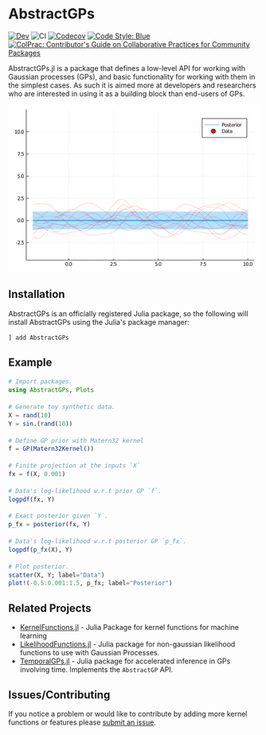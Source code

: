 # AbstractGPs

[![Dev](https://img.shields.io/badge/docs-dev-blue.svg)](https://JuliaGaussianProcesses.github.io/AbstractGPs.jl/dev)
![CI](https://github.com/JuliaGaussianProcesses/AbstractGPs.jl/workflows/CI/badge.svg?branch=master)
[![Codecov](https://codecov.io/gh/JuliaGaussianProcesses/AbstractGPs.jl/branch/master/graph/badge.svg)](https://codecov.io/gh/JuliaGaussianProcesses/AbstractGPs.jl)
[![Code Style: Blue](https://img.shields.io/badge/code%20style-blue-4495d1.svg)](https://github.com/invenia/BlueStyle)
[![ColPrac: Contributor's Guide on Collaborative Practices for Community Packages](https://img.shields.io/badge/ColPrac-Contributor's%20Guide-blueviolet)](https://github.com/SciML/ColPrac)

AbstractGPs.jl is a package that defines a low-level API for working with Gaussian processes (GPs), and basic functionality for working with them in the simplest cases. As such it is aimed more at developers and researchers who are interested in using it as a building block than end-users of GPs.

![GP](gp.gif)

## Installation 

AbstractGPs is an officially registered Julia package, so the following will install AbstractGPs using the Julia's package manager:

```julia
] add AbstractGPs
```

## Example
```julia
# Import packages.
using AbstractGPs, Plots

# Generate toy synthetic data.
X = rand(10)
Y = sin.(rand(10))

# Define GP prior with Matern32 kernel
f = GP(Matern32Kernel())

# Finite projection at the inputs `X`
fx = f(X, 0.001)

# Data's log-likelihood w.r.t prior GP `f`. 
logpdf(fx, Y)

# Exact posterior given `Y`.
p_fx = posterior(fx, Y)

# Data's log-likelihood w.r.t posterior GP `p_fx`. 
logpdf(p_fx(X), Y)

# Plot posterior.
scatter(X, Y; label="Data")
plot!(-0.5:0.001:1.5, p_fx; label="Posterior")
```


## Related Projects
- [KernelFunctions.jl](https://github.com/JuliaGaussianProcesses/KernelFunctions.jl/) -  Julia Package for kernel functions for machine learning 
- [LikelihoodFunctions.jl](https://github.com/JuliaGaussianProcesses/LikelihoodFunctions.jl/) - Julia package for non-gaussian likelihood functions to use with Gaussian Processes.
- [TemporalGPs.jl](https://github.com/JuliaGaussianProcesses/TemporalGPs.jl) - Julia package for accelerated inference in GPs involving time. Implements the `AbstractGP` API.


## Issues/Contributing

If you notice a problem or would like to contribute by adding more kernel functions or features please [submit an issue](https://github.com/JuliaGaussianProcesses/AbstractGPs.jl/issues).
